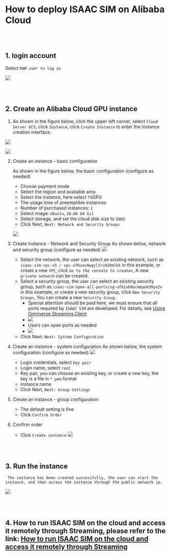 # How to deploy ISAAC SIM on Alibaba Cloud

<br><br>
## 1. login account
    
Select `RAM user to log in`
    
![](./images/1.1.login.JPG)

<br><br>
## 2. Create an Alibaba Cloud GPU instance

1. As shown in the figure below, click the upper left corner, select `Cloud Server ECS`, click `Instance`, click `Create Instance` to enter the instance creation interface.

![](./images/2.1.create_instance_entry.gif)

![](./images/2.2.create_instance_ui.JPG)

2. Create an instance - basic configuration

     As shown in the figure below, the basic configuration (configure as needed)
     * Choose payment mode
     * Select the region and available area
     * Select the instance, here select `T4`GPU
     * The usage time of preemptible instances
     * Number of purchased instances: `1`
     * Select image: `Ubuntu`, `18.04 64 bit`
     * Select storage, and set the cloud disk size to `500G`
     * Click Next, `Next: Network and Security Groups`

    ![](./images/2.2.basic_config.gif)

3. Create Instance - Network and Security Group
     As shown below, network and security group (configure as needed)
     ![](./images/2.3.network_and_safe.gif)
     * Select the network, the user can select an existing network, such as `isaac-sim-vpc-sh / vpc-uf6uov4wgyl1ru928mlbk` in this example, or create a new `VPC`, click `Go to the console to create>`, A new `private network` can be created.
     * Select a security group, the user can select an existing security group, such as `isaac-sim-open-all-ports/sg-uf6ix68ocmepok99yn2v` in this example, or create a new security group, click `New Security Group>`, You can create a new `Security Group`.
       * Special attention should be paid here, we must ensure that all ports required by `ISAAC SIM` are developed. For details, see [Using Omniverse Streaming Client](https://docs.omniverse.nvidia.com/app_streaming-client/app_streaming-client/user-manual.html)
       * ![](./images/2.3.1.streaming_ports.JPG)
       * Users can open ports as needed
       * ![](./images/2.3.2.open_network_ports.JPG)
     * Click Next: `Next: System Configuration`
  
4. Create an instance - system configuration
     As shown below, the system configuration (configure as needed)
     ![](./images/2.4.system_config.gif)
     * Login credentials, select `key pair`
     * Login name, select `root`
     * Key pair, you can choose an existing key, or create a new key, the key is a file in `*.pem` format
     * instance name
     * Click Next, `Next: Group Settings`
  
5. Create an instance - group configuration
    * The default setting is fine
    * Click `Confirm Order`


6. Confirm order
    * Click `Create instance`
  ![](./images/2.6.create_instance.JPG)

<br><br>   
## 3. Run the instance
     The instance has been created successfully, the user can start the instance, and then access the instance through the public network ip.
![](./images/3.1.run_instance.JPG)

<br><br>
## 4. How to run ISAAC SIM on the cloud and access it remotely through Streaming, please refer to the link: [How to run ISAAC SIM on the cloud and access it remotely through Streaming](../isaac_sim_cloud_run_isaac_sim/isaac_sim_cloud_run_isaac_sim.md)




